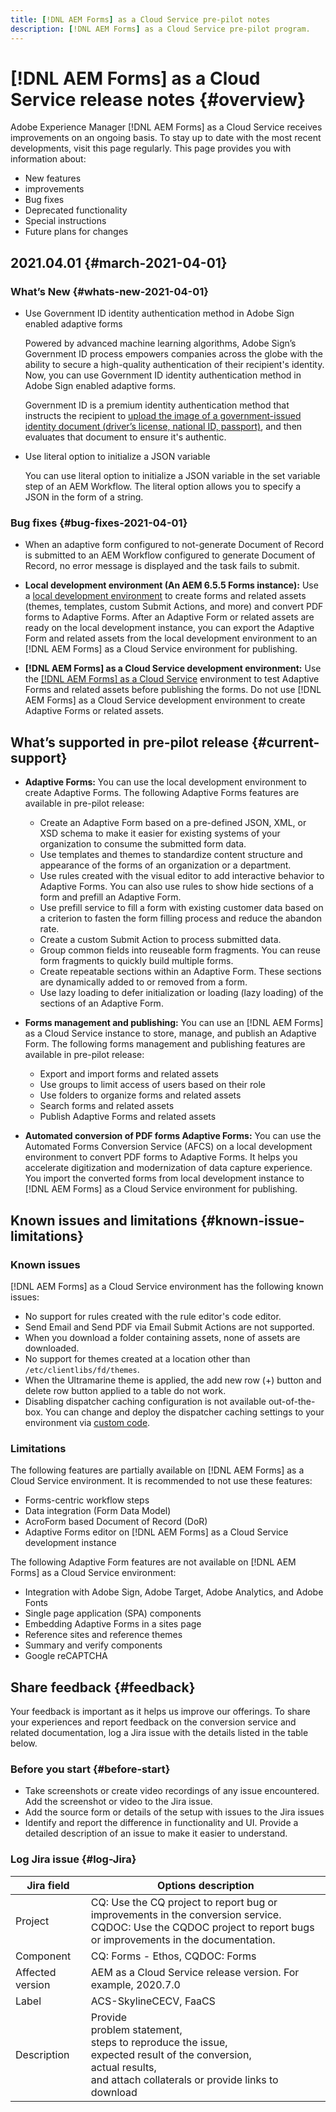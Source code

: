 ```yaml
---
title: [!DNL AEM Forms] as a Cloud Service pre-pilot notes
description: [!DNL AEM Forms] as a Cloud Service pre-pilot program.
---
```


# [!DNL AEM Forms] as a Cloud Service release notes {#overview}

Adobe Experience Manager [!DNL AEM Forms] as a Cloud Service receives improvements on an ongoing basis. To stay up to date with the most recent developments, visit this page regularly. This page provides you with information about:

* New features
* improvements
* Bug fixes
* Deprecated functionality
* Special instructions
* Future plans for changes

## 2021.04.01 {#march-2021-04-01}

### What’s New {#whats-new-2021-04-01}

* Use Government ID identity authentication method in Adobe Sign enabled adaptive forms

  Powered by advanced machine learning algorithms, Adobe Sign’s Government ID process empowers companies across the globe with the ability to secure a high-quality authentication of their recipient's identity. Now, you can use Government ID identity authentication method in Adobe Sign enabled adaptive forms.

  Government ID is a premium identity authentication method that instructs the recipient to [upload the image of a government-issued identity document (driver’s license, national ID, passport)](https://helpx.adobe.com/in/sign/using/adobesign-authentication-government-id.html), and then evaluates that document to ensure it's authentic.

* Use literal option to initialize a JSON variable

  You can use literal option to initialize a JSON variable in the set variable step of an AEM Workflow. The literal option allows you to specify a JSON in the form of a string.


### Bug fixes {#bug-fixes-2021-04-01}

* When an adaptive form configured to not-generate Document of Record is submitted to an AEM Workflow configured to generate Document of Record, no error message is displayed and the task fails to submit.  


* **Local development environment (An AEM 6.5.5 Forms instance):** Use a [local development environment](setup-local-development-environment.md) to create forms and related assets (themes, templates, custom Submit Actions, and more) and convert PDF forms to Adaptive Forms. After an Adaptive Form or related assets are ready on the local development instance, you can export the Adaptive Form and related assets from the local development environment to an [!DNL AEM Forms] as a Cloud Service environment for publishing.

* **[!DNL AEM Forms] as a Cloud Service development environment:** Use the [[!DNL AEM Forms] as a Cloud Service](setup-forms-cloud-service.md) environment to test Adaptive Forms and related assets before publishing the forms. Do not use [!DNL AEM Forms] as a Cloud Service development environment to create Adaptive Forms or related assets. <!--, form-centric workflows, a form data model, or to generate a Document of Record. -->

## What’s supported in pre-pilot release {#current-support}

* **Adaptive Forms:** You can use the local development environment to create Adaptive Forms. The following Adaptive Forms features are available in pre-pilot release:

  * Create an Adaptive Form based on a pre-defined JSON, XML, or XSD schema to make it easier for existing systems of your organization to consume the submitted form data.
  * Use templates and themes to standardize content structure and appearance of the forms of an organization or a department.
  * Use rules created with the visual editor to add interactive behavior to Adaptive Forms. You can also use rules to show hide sections of a form and prefill an Adaptive Form.
  * Use prefill service to fill a form with existing customer data based on a  criterion to fasten the form filling process and reduce the abandon rate.
  * Create a custom Submit Action to process submitted data.
  * Group common fields into reuseable form fragments. You can reuse form  fragments to quickly build multiple forms.
  * Create repeatable sections within an Adaptive Form. These sections are  dynamically added to or removed from a form.
  * Use lazy loading to defer initialization or loading (lazy loading) of the sections of an Adaptive Form.

* **Forms management and publishing:** You can use an [!DNL AEM Forms] as a Cloud Service instance to store, manage, and publish an Adaptive Form. The following forms management and publishing features are available in pre-pilot release:
    
  * Export and import forms and related assets
  * Use groups to limit access of users based on their role
  * Use folders to organize forms and related assets
  * Search forms and related assets
  * Publish Adaptive Forms and related assets


* **Automated conversion of PDF forms Adaptive Forms:** You can use the Automated Forms Conversion Service (AFCS) on a local development environment to convert PDF forms to Adaptive Forms. It helps you accelerate digitization and modernization of data capture experience. You import the converted forms from local development instance to [!DNL AEM Forms] as a Cloud Service environment for publishing. 

## Known issues and limitations {#known-issue-limitations}

### Known issues

[!DNL AEM Forms] as a Cloud Service environment has the following known issues:

* No support for rules created with the rule editor's code editor.
* Send Email and Send PDF via Email Submit Actions are not supported. 
*  When you download a folder containing assets, none of assets are downloaded.
* No support for themes created at a location other than `/etc/clientlibs/fd/themes`.
* When the Ultramarine theme is applied, the add new row (+) button and delete row button applied to a table do not work.  
* Disabling dispatcher caching configuration is not available out-of-the-box. You can change and deploy the dispatcher caching settings to your environment via [custom code](setup-local-development-environment.md). 

### Limitations

The following features are partially available on [!DNL AEM Forms] as a Cloud Service environment. It is recommended to not use these features: 

* Forms-centric workflow steps 
* Data integration (Form Data Model)
* AcroForm based Document of Record (DoR)
* Adaptive Forms editor on [!DNL AEM Forms] as a Cloud Service development instance 

The following Adaptive Form features are not available on [!DNL AEM Forms] as a Cloud Service environment:

* Integration with Adobe Sign, Adobe Target, Adobe Analytics, and Adobe Fonts  
* Single page application (SPA) components
* Embedding Adaptive Forms in a sites page
* Reference sites and reference themes
* Summary and verify components
* Google reCAPTCHA

## Share feedback {#feedback}

Your feedback is important as it helps us improve our offerings. To share your experiences and report feedback on the conversion service and related documentation, log a Jira issue with the details listed in the table below.

### Before you start {#before-start}

* Take screenshots or create video recordings of any issue encountered. Add the screenshot or video to the Jira issue.
* Add the source form or details of the setup with issues to the Jira issues
* Identify and report the difference in functionality and UI. Provide a detailed description of an issue to make it easier to understand.

### Log Jira issue {#log-Jira}

| Jira field  | Options description  |
|---|---|
| Project  | CQ: Use the CQ project to report bug or improvements in the conversion service. </br> CQDOC: Use the CQDOC project to report bugs or improvements in the documentation. |
| Component  | CQ: Forms - Ethos, CQDOC: Forms  |
| Affected version  | AEM as a Cloud Service release version. For example, 2020.7.0  |
| Label  | ACS-SkylineCECV, FaaCS  |
| Description  | Provide </br> problem statement, </br> steps to reproduce the issue, </br> expected result of the conversion, </br> actual results, </br>  and attach collaterals or provide links to download|
